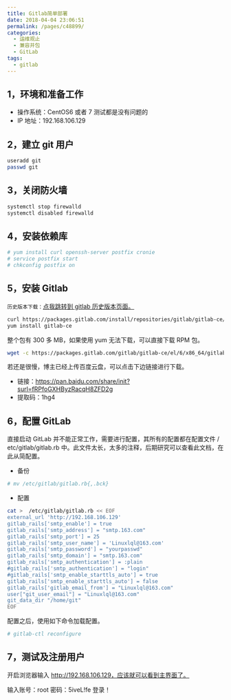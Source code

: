 ```yaml
---
title: Gitlab简单部署
date: 2018-04-04 23:06:51
permalink: /pages/c48899/
categories:
  - 运维观止
  - 兼容并包
  - GitLab
tags:
  - gitlab
---
```


## 1，环境和准备工作



- 操作系统：CentOS6 或者 7 测试都是没有问题的
- IP 地址：192.168.106.129



## 2，建立 git 用户



```sh
useradd git
passwd git 
```



## 3，关闭防火墙



```sh
systemctl stop firewalld
systemctl disabled firewalld
```



## 4，安装依赖库



```sh
# yum install curl openssh-server postfix cronie
# service postfix start
# chkconfig postfix on
```



## 5，安装 Gitlab



`历史版本下载：`[点我跳转到 gitlab 历史版本页面。](https://packages.gitlab.com/gitlab/gitlab-ce?filter=rpms)



```sh
curl https://packages.gitlab.com/install/repositories/gitlab/gitlab-ce/script.rpm.sh | sudo bash
yum install gitlab-ce
```



整个包有 300 多 MB，如果使用 yum 无法下载，可以直接下载 RPM 包。



```sh
wget -c https://packages.gitlab.com/gitlab/gitlab-ce/el/6/x86_64/gitlab-ce-7.13.3-ce.1.el6.x86_64.rpm
```



若还是很慢，博主已经上传百度云盘，可以点击下边链接进行下载。

- 链接：https://pan.baidu.com/share/init?surl=fRPfoGXHByzRacqH8ZFD2g
- 提取码：1hg4



## 6，配置 GitLab



直接启动 GitLab 并不能正常工作，需要进行配置，其所有的配置都在配置文件 / etc/gitlab/gitlab.rb 中。此文件太长，太多的注释，后期研究可以查看此文档，在此从简配置。



- 备份



```sh
# mv /etc/gitlab/gitlab.rb{,.bck}
```



- 配置



```sh
cat >  /etc/gitlab/gitlab.rb << EOF
external_url 'http://192.168.106.129'
gitlab_rails['smtp_enable'] = true
gitlab_rails['smtp_address'] = "smtp.163.com"
gitlab_rails['smtp_port'] = 25
gitlab_rails['smtp_user_name'] = 'Linuxlql@163.com'
gitlab_rails['smtp_password'] = "yourpasswd"
gitlab_rails['smtp_domain'] = "smtp.163.com"
gitlab_rails['smtp_authentication'] = :plain
#gitlab_rails['smtp_authentication'] = "login"
#gitlab_rails['smtp_enable_starttls_auto'] = true
gitlab_rails['smtp_enable_starttls_auto'] = false
gitlab_rails['gitlab_email_from'] = "Linuxlql@163.com"
user["git_user_email"] = "Linuxlql@163.com"
git_data_dir "/home/git"
EOF
```



配置之后，使用如下命令加载配置。



```sh
# gitlab-ctl reconfigure
```



## 7，测试及注册用户



开启浏览器输入 http://192.168.106.129，应该就可以看到主界面了。



输入账号：root 密码：5iveL!fe 登录！
